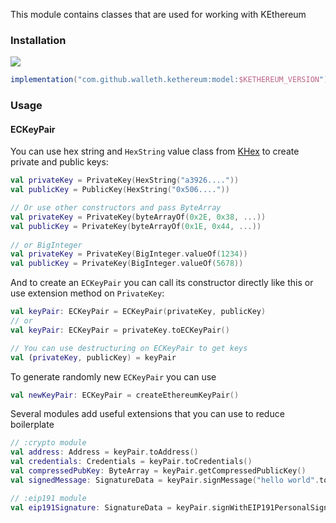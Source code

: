 This module contains classes that are used for working with KEthereum

### Installation
[![](https://jitpack.io/v/komputing/kethereum.svg)](https://jitpack.io/#komputing/kethereum)
```groovy
implementation("com.github.walleth.kethereum:model:$KETHEREUM_VERSION")
```


### Usage
#### ECKeyPair
You can use hex string and `HexString` value class from [KHex](https://github.com/komputing/KHex) to create private and public keys:
```kotlin
val privateKey = PrivateKey(HexString("a3926...."))
val publicKey = PublicKey(HexString("0x506...."))

// Or use other constructors and pass ByteArray
val privateKey = PrivateKey(byteArrayOf(0x2E, 0x38, ...))
val publicKey = PrivateKey(byteArrayOf(0x1E, 0x44, ...))
        
// or BigInteger
val privateKey = PrivateKey(BigInteger.valueOf(1234))
val publicKey = PrivateKey(BigInteger.valueOf(5678))
```

And to create an `ECKeyPair` you can call its constructor directly like this
or use extension method on `PrivateKey`:
```kotlin
val keyPair: ECKeyPair = ECKeyPair(privateKey, publicKey)
// or
val keyPair: ECKeyPair = privateKey.toECKeyPair()

// You can use destructuring on ECKeyPair to get keys
val (privateKey, publicKey) = keyPair
```
To generate randomly new `ECKeyPair` you can use
```kotlin
val newKeyPair: ECKeyPair = createEthereumKeyPair()
```

Several modules add useful extensions that you can use to reduce boilerplate
```kotlin
// :crypto module
val address: Address = keyPair.toAddress()
val credentials: Credentials = keyPair.toCredentials()
val compressedPubKey: ByteArray = keyPair.getCompressedPublicKey()
val signedMessage: SignatureData = keyPair.signMessage("hello world".toByteArray()) 

// :eip191 module
val eip191Signature: SignatureData = keyPair.signWithEIP191PersonalSign("hello world".toByteArray())
```
